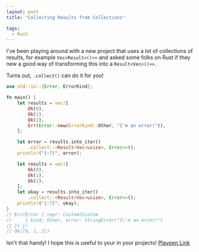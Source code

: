 ```yaml
---
layout: post
title: "Collecting Results from Collections"

tags:
  - Rust
---
```


I've been playing around with a new project that uses a lot of collections of results, for example `Vec<Result<()>>` and asked some folks on Rust if they new a good way of transforming this into a `Result<Vec<()>>`.

Turns out, `.collect()` can do it for you!

```rust
use std::io::{Error, ErrorKind};

fn main() {
    let results = vec![
        Ok(0),
        Ok(1),
        Ok(2),
        Err(Error::new(ErrorKind::Other, "I'm an error!")),
    ];

    let error = results.into_iter()
        .collect::<Result<Vec<usize>, Error>>();
    println!("{:?}", error);

    let results = vec![
        Ok(0),
        Ok(1),
        Ok(2),
    ];
    let okay = results.into_iter()
        .collect::<Result<Vec<usize>, Error>>();
    println!("{:?}", okay);
}
// Err(Error { repr: Custom(Custom
//     { kind: Other, error: StringError("I\'m an error!")
// }) })
// Ok([0, 1, 2])
```

Isn't that handy! I hope this is useful to your in your projects! [Playpen Link](http://is.gd/KJ4JVs)
